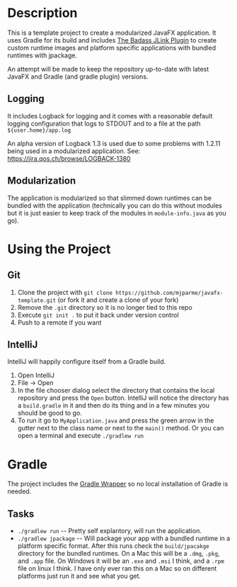 # Description

This is a template project to create a modularized JavaFX application. It uses Gradle for its build and includes
[The Badass JLink Plugin](https://badass-jlink-plugin.beryx.org/releases/latest/) to create custom runtime images 
and platform specific applications with bundled runtimes with jpackage.

An attempt will be made to keep the repository up-to-date with latest JavaFX and Gradle (and gradle plugin) versions.

## Logging
It includes Logback for logging and it comes with a reasonable default logging configuration that logs to STDOUT and 
to a file at the path `${user.home}/app.log`

An alpha version of Logback 1.3 is used due to some problems with 1.2.11 being used in a modularized
application. See: https://jira.qos.ch/browse/LOGBACK-1380


## Modularization

The application is modularized so that slimmed down runtimes can be bundled with the application
(technically you can do this without modules but it is just easier to keep track of the modules in `module-info.java` 
as you go).

# Using the Project

## Git

1. Clone the project with `git clone https://github.com/mjparme/javafx-template.git` (or fork it and create a clone of your fork)
1. Remove the `.git` directory so it is no longer tied to this repo
1. Execute `git init .` to put it back under version control
1. Push to a remote if you want 

## IntelliJ

IntelliJ will happily configure itself from a Gradle build. 

1. Open IntelliJ
2. File -> Open
3. In the file chooser dialog select the directory that contains the local repository and press the `Open` button. 
IntelliJ will notice the directory has a `build.gradle` in it and then do its thing and in a few minutes you should be good to go.
4. To run it go to `MyApplication.java` and press the green arrow in the gutter next to the class name or 
next to the `main()` method. Or you can open a terminal and execute `./gradlew run`


# Gradle

The project includes the [Gradle Wrapper](https://docs.gradle.org/current/userguide/gradle_wrapper.html) so no local installation of Gradle is needed. 

## Tasks

* `./gradlew run` -- Pretty self explantory, will run the application. 
* `./gradlew jpackage` -- Will package your app with a bundled runtime in a platform specific format. After this runs check the `build/jpacakge` directory for the bundled runtimes. On a Mac this will be a `.dmg`, `.pkg`, and `.app` file. On Windows it will be an `.exe` and `.msi` I think, and a `.rpm` file on linux I think. I have only ever ran this on a Mac so on different platforms just run it and see what you get.  
